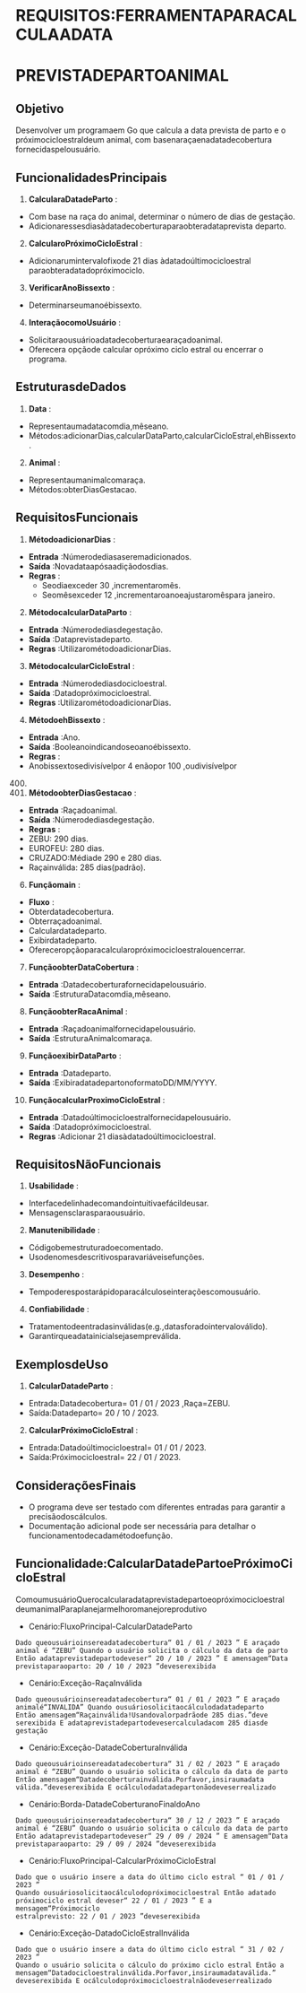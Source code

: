 # REQUISITOS:FERRAMENTAPARACALCULAADATA

# PREVISTADEPARTOANIMAL

## Objetivo

Desenvolver um programaem Go que calcula a data prevista de parto e o
próximocicloestraldeum animal, com basenaraçaenadatadecobertura
fornecidaspelousuário.

## FuncionalidadesPrincipais

1. **CalcularaDatadeParto** :

- Com base na raça do animal, determinar o número de dias de
  gestação.
- Adicionaressesdiasàdatadecoberturaparaobteradataprevista
  departo.
2. **CalcularoPróximoCicloEstral** :
- Adicionarumintervalofixode 21 dias àdatadoúltimocicloestral
  paraobteradatadopróximociclo.
3. **VerificarAnoBissexto** :
- Determinarseumanoébissexto.
4. **InteraçãocomoUsuário** :
- Solicitaraousuárioadatadecoberturaearaçadoanimal.
- Oferecera opçãode calcular opróximo ciclo estral ou encerrar o
  programa.

## EstruturasdeDados

1. **Data** :

- Representaumadatacomdia,mêseano.
- Métodos:adicionarDias,calcularDataParto,calcularCicloEstral,ehBissexto.
2. **Animal** :
- Representaumanimalcomaraça.
- Métodos:obterDiasGestacao.


## RequisitosFuncionais

1. **MétodoadicionarDias** :

- **Entrada** :Númerodediasaseremadicionados.
- **Saída** :Novadataapósaadiçãodosdias.
- **Regras** :
    - Seodiaexceder 30 ,incrementaromês.
    - Seomêsexceder 12 ,incrementaroanoeajustaromêspara
      janeiro.
2. **MétodocalcularDataParto** :
- **Entrada** :Númerodediasdegestação.
- **Saída** :Dataprevistadeparto.
- **Regras** :UtilizarométodoadicionarDias.
3. **MétodocalcularCicloEstral** :
- **Entrada** :Númerodediasdocicloestral.
- **Saída** :Datadopróximocicloestral.
- **Regras** :UtilizarométodoadicionarDias.
4. **MétodoehBissexto** :
- **Entrada** :Ano.
- **Saída** :Booleanoindicandoseoanoébissexto.
- **Regras** :
- Anobissextosedivisívelpor 4 enãopor 100 ,oudivisívelpor
400.
5. **MétodoobterDiasGestacao** :
- **Entrada** :Raçadoanimal.
- **Saída** :Númerodediasdegestação.
- **Regras** :
- ZEBU: 290 dias.
- EUROFEU: 280 dias.
- CRUZADO:Médiade 290 e 280 dias.
- Raçainválida: 285 dias(padrão).
6. **Funçãomain** :
- **Fluxo** :
- Obterdatadecobertura.
- Obterraçadoanimal.
- Calculardatadeparto.
- Exibirdatadeparto.
- Ofereceropçãoparacalcularopróximocicloestralouencerrar.
7. **FunçãoobterDataCobertura** :
- **Entrada** :Datadecoberturafornecidapelousuário.
- **Saída** :EstruturaDatacomdia,mêseano.
8. **FunçãoobterRacaAnimal** :


- **Entrada** :Raçadoanimalfornecidapelousuário.
- **Saída** :EstruturaAnimalcomaraça.
9. **FunçãoexibirDataParto** :
- **Entrada** :Datadeparto.
- **Saída** :ExibiradatadepartonoformatoDD/MM/YYYY.
10. **FunçãocalcularProximoCicloEstral** :
- **Entrada** :Datadoúltimocicloestralfornecidapelousuário.
- **Saída** :Datadopróximocicloestral.
- **Regras** :Adicionar 21 diasàdatadoúltimocicloestral.

## RequisitosNãoFuncionais

1. **Usabilidade** :

- Interfacedelinhadecomandointuitivaefácildeusar.
- Mensagensclarasparaousuário.
2. **Manutenibilidade** :
- Códigobemestruturadoecomentado.
- Usodenomesdescritivosparavariáveisefunções.
3. **Desempenho** :
- Tempoderespostarápidoparacálculoseinteraçõescomousuário.
4. **Confiabilidade** :
- Tratamentodeentradasinválidas(e.g.,datasforadointervaloválido).
- Garantirqueadatainicialsejasempreválida.

## ExemplosdeUso

1. **CalcularDatadeParto** :

- Entrada:Datadecobertura= 01 / 01 / 2023 ,Raça=ZEBU.
- Saída:Datadeparto= 20 / 10 / 2023.
2. **CalcularPróximoCicloEstral** :
- Entrada:Datadoúltimocicloestral= 01 / 01 / 2023.
- Saída:Próximocicloestral= 22 / 01 / 2023.

## ConsideraçõesFinais

- O programa deve ser testado com diferentes entradas para garantir a
  precisãodoscálculos.
- Documentação adicional pode ser necessária para detalhar o
  funcionamentodecadamétodoefunção.


## Funcionalidade:CalcularDatadePartoePróximoCicloEstral

ComoumusuárioQuerocalcularadataprevistadepartoeopróximocicloestral
deumanimalParaplanejarmelhoromanejoreprodutivo

- Cenário:FluxoPrincipal-CalcularDatadeParto

```
Dado queousuárioinsereadatadecobertura“ 01 / 01 / 2023 ” E araçado
animal é “ZEBU” Quando o usuário solicita o cálculo da data de parto
Então adataprevistadepartodeveser“ 20 / 10 / 2023 ” E amensagem“Data
previstaparaoparto: 20 / 10 / 2023 ”deveserexibida
```
- Cenário:Exceção-RaçaInválida

```
Dado queousuárioinsereadatadecobertura“ 01 / 01 / 2023 ” E araçado
animalé“INVALIDA” Quando ousuáriosolicitaocálculodadatadeparto
Então amensagem“Raçainválida!Usandovalorpadrãode 285 dias.”deve
serexibida E adataprevistadepartodevesercalculadacom 285 diasde
gestação
```
- Cenário:Exceção-DatadeCoberturaInválida

```
Dado queousuárioinsereadatadecobertura“ 31 / 02 / 2023 ” E araçado
animal é “ZEBU” Quando o usuário solicita o cálculo da data de parto
Então amensagem“Datadecoberturainválida.Porfavor,insiraumadata
válida.”deveserexibida E ocálculodadatadepartonãodeveserrealizado
```
- Cenário:Borda-DatadeCoberturanoFinaldoAno

```
Dado queousuárioinsereadatadecobertura“ 30 / 12 / 2023 ” E araçado
animal é “ZEBU” Quando o usuário solicita o cálculo da data de parto
Então adataprevistadepartodeveser“ 29 / 09 / 2024 ” E amensagem“Data
previstaparaoparto: 29 / 09 / 2024 ”deveserexibida
```
- Cenário:FluxoPrincipal-CalcularPróximoCicloEstral

```
Dado que o usuário insere a data do último ciclo estral “ 01 / 01 / 2023 ”
Quando ousuáriosolicitaocálculodopróximocicloestral Então adatado
próximociclo estral deveser“ 22 / 01 / 2023 ” E a mensagem“Próximociclo
estralprevisto: 22 / 01 / 2023 ”deveserexibida
```
- Cenário:Exceção-DatadoCicloEstralInválida

```
Dado que o usuário insere a data do último ciclo estral “ 31 / 02 / 2023 ”
Quando o usuário solicita o cálculo do próximo ciclo estral Então a
mensagem“Datadocicloestralinválida.Porfavor,insiraumadataválida.”
deveserexibida E ocálculodopróximocicloestralnãodeveserrealizado
```

